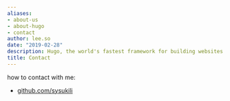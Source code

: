 ```yaml
---
aliases:
- about-us
- about-hugo
- contact
author: lee.so
date: "2019-02-28"
description: Hugo, the world's fastest framework for building websites
title: Contact
---
```

how to contact with me:
- [github.com/sysukili](https://github.com/SYSUKili)
